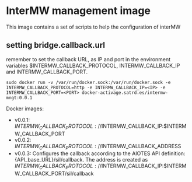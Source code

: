 # InterMW management image

This image contains a set of scripts to help the configuration of interMW

## setting bridge.callback.url

remember to set the callback URL, as IP and port in the environment variables $INTERMW_CALLBACK_PROTOCOL, INTERMW_CALLBACK_IP and INTERMW_CALLBACK_PORT.


```sudo docker run -v /var/run/docker.sock:/var/run/docker.sock -e INTERMW_CALLBACK_PROTOCOL=http -e INTERMW_CALLBACK_IP=<IP> -e INTERMW_CALLBACK_PORT=<PORT> docker-activage.satrd.es/intermw-mngt:0.0.1```



Docker images:
+ v0.0.1: $INTERMW_CALLBACK_PROTOCOL://$INTERMW_CALLBACK_IP:$INTERMW_CALLBACK_PORT
+ v0.0.2: $INTERMW_CALLBACK_PROTOCOL://$INTERMW_CALLBACK_ADDRESS
+ v0.0.3: Configures the callback according to the AIOTES API definition: {API_base_URL}/sil/callback. The address is created as $INTERMW_CALLBACK_PROTOCOL://$INTERMW_CALLBACK_IP:$INTERMW_CALLBACK_PORT/sil/callback
